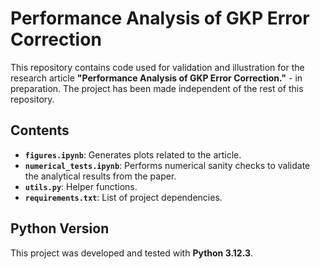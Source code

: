 # Performance Analysis of GKP Error Correction

This repository contains code used for validation and illustration for the research article **"Performance Analysis of GKP Error Correction."** - in preparation. The project has been made independent of the rest of this repository.

## Contents

- **`figures.ipynb`**: Generates plots related to the article.  
- **`numerical_tests.ipynb`**: Performs numerical sanity checks to validate the analytical results from the paper.
- **`utils.py`**: Helper functions.
- **`requirements.txt`**: List of project dependencies.

## Python Version

This project was developed and tested with **Python 3.12.3**. 